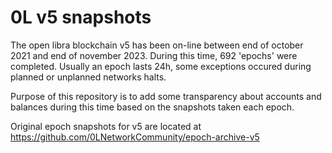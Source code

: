 # 0L v5 snapshots

The open libra blockchain v5 has been on-line between end of october 2021 and end of november 2023. During this time, 692 'epochs' were completed. Usually an epoch lasts 24h, some exceptions occured during planned or unplanned networks halts.

Purpose of this repository is to add some transparency about accounts and balances during this time based on the snapshots taken each epoch.

Original epoch snapshots for v5 are located at https://github.com/0LNetworkCommunity/epoch-archive-v5

